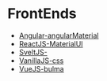 # FrontEnds
- [Angular-angularMaterial]()
- [ReactJS-MaterialUI]()
- [SveltJS-]()
- [VanillaJS-css]()
- [VueJS-bulma]()